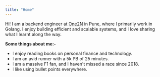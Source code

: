 ```yaml
---
title: "Home"
---
```


Hi! I am a backend engineer at [One2N](https://one2n.io/) in Pune, where I primarily work in Golang. I enjoy building efficient and scalable systems, and I love sharing what I learnt along the way.

**Some things about me:-**
- I enjoy reading books on personal finance and technology.
- I am an avid runner with a 5k PB of 25 minutes.
- I am a massive F1 fan, and I haven't missed a race since 2018.
- I like using bullet points everywhere.
